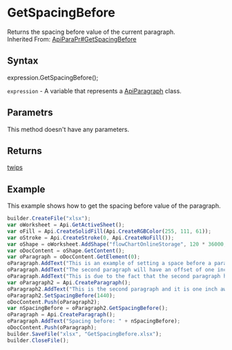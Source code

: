 # GetSpacingBefore

Returns the spacing before value of the current paragraph.<br>Inherited From: [ApiParaPr#GetSpacingBefore](../../ApiParaPr/Methods/GetSpacingBefore.md)

## Syntax

expression.GetSpacingBefore();

`expression` - A variable that represents a [ApiParagraph](../ApiParagraph.md) class.

## Parametrs

This method doesn't have any parameters.

## Returns

[twips](../../../Enumerations/twips.md) 

## Example

This example shows how to get the spacing before value of the paragraph.

```javascript
builder.CreateFile("xlsx");
var oWorksheet = Api.GetActiveSheet();
var oFill = Api.CreateSolidFill(Api.CreateRGBColor(255, 111, 61));
var oStroke = Api.CreateStroke(0, Api.CreateNoFill());
var oShape = oWorksheet.AddShape("flowChartOnlineStorage", 120 * 36000, 70 * 36000, oFill, oStroke, 0, 2 * 36000, 0, 3 * 36000);
var oDocContent = oShape.GetContent();
var oParagraph = oDocContent.GetElement(0);
oParagraph.AddText("This is an example of setting a space before a paragraph.");
oParagraph.AddText("The second paragraph will have an offset of one inch from the top. ");
oParagraph.AddText("This is due to the fact that the second paragraph has this offset enabled.");
var oParagraph2 = Api.CreateParagraph();
oParagraph2.AddText("This is the second paragraph and it is one inch away from the first paragraph.");
oParagraph2.SetSpacingBefore(1440);
oDocContent.Push(oParagraph2);
var nSpacingBefore = oParagraph2.GetSpacingBefore();
oParagraph = Api.CreateParagraph();
oParagraph.AddText("Spacing before: " + nSpacingBefore);
oDocContent.Push(oParagraph);
builder.SaveFile("xlsx", "GetSpacingBefore.xlsx");
builder.CloseFile();
```